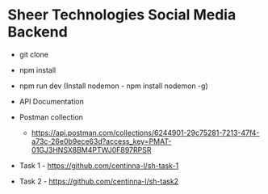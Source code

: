 # Sheer Technologies Social Media Backend

- git clone
- npm install
- npm run dev (Install nodemon - npm install nodemon -g)
- API Documentation
- Postman collection

  - https://api.postman.com/collections/6244901-29c75281-7213-47f4-a73c-26e0b9ece63d?access_key=PMAT-01GJ3HNSX8BM4PTWJ0F897RPSR

- Task 1 - https://github.com/centinna-l/sh-task-1
- Task 2 - https://github.com/centinna-l/sh-task2
